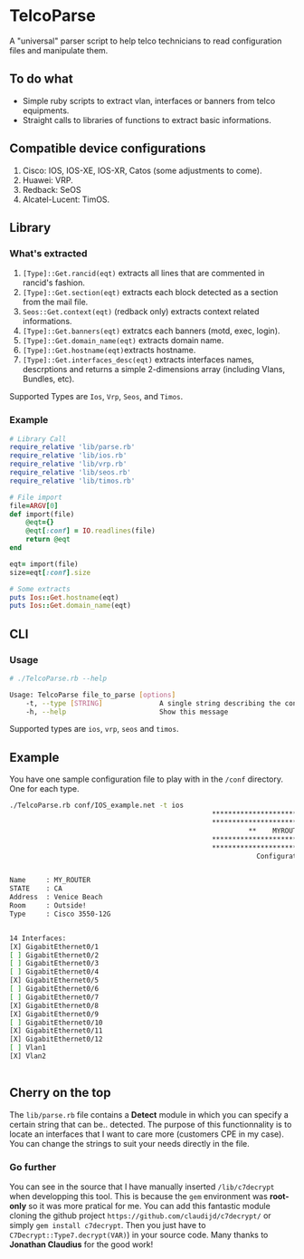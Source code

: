 # TelcoParse
A "universal" parser script to help telco technicians to read configuration files and manipulate them.

## To do what
* Simple ruby scripts to extract vlan, interfaces or banners from telco equipments.
* Straight calls to libraries of functions to extract basic informations.

## Compatible device configurations
1. Cisco: IOS, IOS-XE, IOS-XR, Catos (some adjustments to come).
2. Huawei: VRP.
3. Redback: SeOS
4. Alcatel-Lucent: TimOS.

## Library
### What's extracted
1. `[Type]::Get.rancid(eqt)` extracts all lines that are commented in rancid's fashion.
2. `[Type]::Get.section(eqt)` extracts each block detected as a section from the mail file.
3. `Seos::Get.context(eqt)` (redback only) extracts context related informations.
4. `[Type]::Get.banners(eqt)` extratcs each banners (motd, exec, login).
5. `[Type]::Get.domain_name(eqt)` extracts domain name.
6. `[Type]::Get.hostname(eqt)`extracts hostname.
7. `[Type]::Get.interfaces_desc(eqt)` extracts interfaces names, descrptions and returns a simple 2-dimensions array (including Vlans, Bundles, etc).

Supported Types are `Ios`, `Vrp`, `Seos`, and `Timos`.

### Example

``` ruby
# Library Call
require_relative 'lib/parse.rb'
require_relative 'lib/ios.rb'
require_relative 'lib/vrp.rb'
require_relative 'lib/seos.rb'
require_relative 'lib/timos.rb'

# File import
file=ARGV[0]
def import(file)
	@eqt={}
	@eqt[:conf] = IO.readlines(file)
	return @eqt
end

eqt= import(file)
size=eqt[:conf].size

# Some extracts
puts Ios::Get.hostname(eqt)
puts Ios::Get.domain_name(eqt)

```


## CLI
### Usage

```bash
# ./TelcoParse.rb --help

Usage: TelcoParse file_to_parse [options]
    -t, --type [STRING]              A single string describing the configuration type (ex: "Cisco IOS")
    -h, --help                       Show this message
```

Supported types are `ios`, `vrp`, `seos` and `timos`.

## Example
You have one sample configuration file to play with in the `/conf` directory. One for each type.

```bash
./TelcoParse.rb conf/IOS_example.net -t ios
                                                  **************************************************
                                                  **************************************************
                                                           **    MYROUTER.groland.net    **
                                                  **************************************************
                                                  **************************************************
                                                             Configuration has 294 lines.


Name     : MY_ROUTER
STATE    : CA
Address  : Venice Beach
Room     : Outside!
Type     : Cisco 3550-12G


14 Interfaces:
[X] GigabitEthernet0/1                                                                                                                              to WAN
[ ] GigabitEthernet0/2
[ ] GigabitEthernet0/3                                                                                                                        To_first_cpe
[ ] GigabitEthernet0/4
[X] GigabitEthernet0/5                                                                                                                           to_radius
[ ] GigabitEthernet0/6
[ ] GigabitEthernet0/7
[X] GigabitEthernet0/8                                                                                                                  to-second_customer
[X] GigabitEthernet0/9                                                                                                                          to_tactacs
[ ] GigabitEthernet0/10
[X] GigabitEthernet0/11                                                                                                                        static_bckp
[X] GigabitEthernet0/12                                                                                                                      to_customer_3
[ ] Vlan1
[X] Vlan2                                                                                                                                   best_vlan_EVER
                                                                                                                                              Customers: 2
```

## Cherry on the top
The `lib/parse.rb` file contains a **Detect** module in which you can specify a certain string that can be.. detected.
The purpose of this functionnality is to locate an interfaces that I want to care more (customers CPE in my case).
You can change the strings to suit your needs directly in the file.

### Go further
You can see in the source that I have manually inserted `/lib/c7decrypt` when developping this tool. This is because the `gem` environment was **root-only** so it was more pratical for me. You can add this fantastic module cloning the github project `https://github.com/claudijd/c7decrypt/` or simply `gem install c7decrypt`.
Then you just have to `C7Decrypt::Type7.decrypt(VAR)`) in your source code. 
Many thanks to **Jonathan Claudius** for the good work!  
